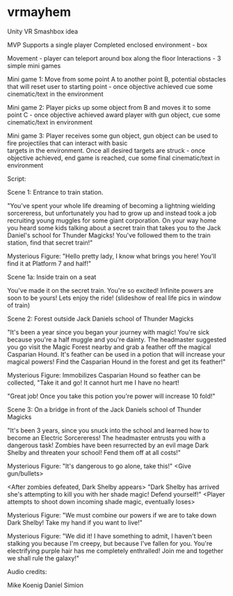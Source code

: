 # vrmayhem

Unity VR Smashbox idea

MVP
Supports a single player
Completed enclosed environment - box

Movement - player can teleport around box along the floor
Interactions - 3 simple mini games

  Mini game 1: Move from some point A to another point B, potential obstacles that will reset user to starting point
    - once objective achieved cue some cinematic/text in the environment
  
  Mini game 2: Player picks up some object from B and moves it to some point C
    - once objective achieved award player with gun object, cue some cinematic/text in environment
  
  Mini game 3: Player receives some gun object, gun object can be used to fire projectiles that can interact with basic      
  targets in the environment. Once all desired targets are struck
    - once objective achieved, end game is reached, cue some final cinematic/text in environment

Script:

Scene 1: Entrance to train station.

"You've spent your whole life dreaming of becoming a lightning wielding sorcereress, but unfortunately you had to grow up and instead took a job recruiting young muggles for some giant corporation. On your way home you heard some kids talking about a secret train that takes you to the Jack Daniel's school for Thunder Magicks! You've followed them to the train station, find that secret train!"

  Mysterious Figure: "Hello pretty lady, I know what brings you here! You'll find it at Platform 7 and half!"

Scene 1a: Inside train on a seat

You've made it on the secret train. You're so excited! Infinite powers are soon to be yours! Lets enjoy the ride! (slideshow of real life pics in window of train)

Scene 2: Forest outside Jack Daniels school of Thunder Magicks

"It's been a year since you began your journey with magic! You're sick because you're a half muggle and you're dainty. The headmaster suggested you go visit the Magic Forest nearby and grab a feather off the magical Casparian Hound. It's feather can be used in a potion that will increase your magical powers! Find the Casparian Hound in the forest and get its feather!"

  Mysterious Figure: Immobilizes Casparian Hound so feather can be collected, "Take it and go! It cannot hurt me I have no heart!

<Collect feather and return to Jack Daniels> "Great job! Once you take this potion you're power will increase 10 fold!"

Scene 3: On a bridge in front of the Jack Daniels school of Thunder Magicks

"It's been 3 years, since you snuck into the school and learned how to become an Electric Sorcereress! The headmaster entrusts you with a dangerous task! Zombies have been resurrected by an evil mage Dark Shelby and threaten your school! Fend them off at all costs!"

  Mysterious Figure: "It's dangerous to go alone, take this!" <Give gun/bullets> 
  
<After zombies defeated, Dark Shelby appears> "Dark Shelby has arrived she's attempting to kill you with her shade magic! Defend yourself!" <Player attempts to shoot down incoming shade magic, eventually loses> 

  Mysterious Figure: "We must combine our powers if we are to take down Dark Shelby! Take my hand if you want to live!"
  
<Fire Jagerbomb spell at Dark Shelby>
  
  Mysterious Figure: "We did it! I have something to admit, I haven't been stalking you because I'm creepy, but because I've fallen for you. You're electrifying purple hair has me completely enthralled! <Explosive reveal> Join me and together we shall rule the galaxy!"
  
  
  Audio credits:
  
  Mike Koenig
  Daniel Simion
